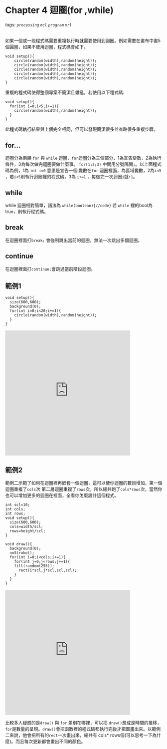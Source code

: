 # Chapter 4 迴圈(for ,while)
###### tags: `processing` `mcl` `program` `mrl`

如果一個或一段程式碼需要重複執行時就需要使用到迴圈。例如需要在畫布中畫5個圓圈，如果不使用迴圈，程式碼會如下。

``` processing=1
void setup(){
    circle(random(width),random(height));
    circle(random(width),random(height));
    circle(random(width),random(height));
    circle(random(width),random(height));
    circle(random(width),random(height));
}
```
重複的程式碼使得整個專案不簡潔且雜亂，若使用以下程式碼:
``` processing=1
void setup(){
  for(int i=0;i<5;i+=1){
    circle(random(width),random(height));
  }
}
```
此程式碼執行結果與上個完全相同，但可以發現簡潔很多並省略很多重複步驟。

## for...

迴圈分為兩類 `for` 與 `while` 迴圈，`for`迴圈分為三個部分，1為宣告變數，2為執行條件，3為每次做完迴圈要做什麼事。 ` for(1;2;3) ` 中間用分號隔開`;`。以上面程式碼為例，1為 `int i=0` 意思是宣告一個i變數在`for` 迴圈裡面，為區域變數，2為`i<5` ，若`i<5`則執行迴圈裡的程式碼，3為 `i+=1` ，每做完一次迴圈`i`就`+1`。

## while

while 迴圈相對簡單，語法為 `while(boolean){//code}` 若 `while` 裡的bool為true，則執行程式碼。

## break

在迴圈裡面打`break;` 會強制跳出當前的迴圈。無法一次跳出多個迴圈。

## continue

在迴圈裡面打`continue;`會跳過當前階段迴圈。

## 範例1

``` processing=1
void setup(){
  size(600,600);
  background(0);
  for(int i=0;i<20;i+=1){
    circle(random(width),random(height));
  }
}
```


<iframe src="https://editor.p5js.org/leon890820/embed/CYlf31983" style="
    width: 400.99306px;
    height: 400.99306px;
    border-width: 0px;
"></iframe>

## 範例2

範例二示範了如何在迴圈裡再嵌套一個迴圈，這可以使你迴圈的數目增加，第一個迴圈重複了`cols`次 第二層迴圈重複了`rows`次，所以總共跑了`cols*rows`次，當然你也可以增加更多的迴圈在裡面，全看你怎麼設計這個程式。
``` processing=1
int scl=10;
int cols;
int rows;
void setup(){
  size(600,600);
  cols=width/scl;
  rows=height/scl;
}

void draw(){
  background(0);  
  noStroke();
  for(int i=0;i<cols;i+=1){
    for(int j=0;j<rows;j+=1){
    fill(random(255));
      rect(i*scl,j*scl,scl,scl);
    }  
  }
}
```
<iframe src="https://editor.p5js.org/leon890820/embed/PS-b-oJw7" style="
    width: 400.99306px;
    height: 400.99306px;
    border-width: 0px;
"></iframe>


比較多人疑惑的是`draw()` 與 `for` 差別在哪裡，可以把 `draw()`想成是時間的推移，`for`是數量的呈現。`draw()`會把函數裡的程式碼都執行完後才把圖畫出來。以範例二來說，他會把所有的`rect`一次畫出來，總共有 cols* rows個(可以思考一下為什麼)。而且每次更新都會畫出不同的顏色。

